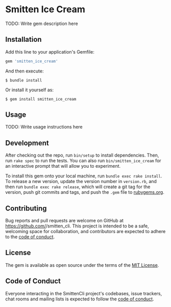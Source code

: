 # Smitten Ice Cream

TODO: Write gem description here

## Installation

Add this line to your application's Gemfile:

```ruby
gem 'smitten_ice_cream'
```

And then execute:

    $ bundle install

Or install it yourself as:

    $ gem install smitten_ice_cream

## Usage

TODO: Write usage instructions here

## Development

After checking out the repo, run `bin/setup` to install dependencies. Then, run `rake spec` to run the tests. You can also run `bin/smitten_ice_cream` for an interactive prompt that will allow you to experiment.

To install this gem onto your local machine, run `bundle exec rake install`. To release a new version, update the version number in `version.rb`, and then run `bundle exec rake release`, which will create a git tag for the version, push git commits and tags, and push the `.gem` file to [rubygems.org](https://rubygems.org).

## Contributing

Bug reports and pull requests are welcome on GitHub at https://github.com/<github username>/smitten_cli. This project is intended to be a safe, welcoming space for collaboration, and contributors are expected to adhere to the [code of conduct](https://github.com/eleemw/smitten_ice_cream/blob/master/CODE_OF_CONDUCT.md).


## License

The gem is available as open source under the terms of the [MIT License](https://opensource.org/licenses/MIT).

## Code of Conduct

Everyone interacting in the SmittenCli project's codebases, issue trackers, chat rooms and mailing lists is expected to follow the [code of conduct](https://github.com/eleemw/smitten_ice_cream/blob/master/CODE_OF_CONDUCT.md).
